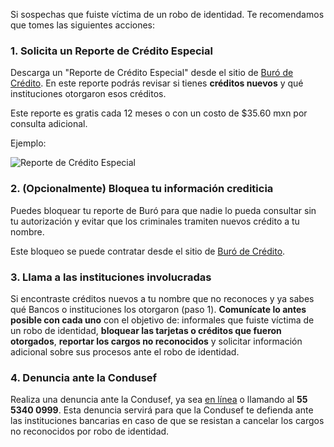 Si sospechas que fuiste víctima de un robo de identidad. Te recomendamos que tomes las siguientes acciones:

### 1. Solicita un Reporte de Crédito Especial

Descarga un "Reporte de Crédito Especial" desde el sitio de [Buró de Crédito](https://www.burodecredito.com.mx/reporte-info.html). En este reporte podrás revisar si tienes **créditos nuevos** y qué instituciones otorgaron esos créditos.

Este reporte es gratis cada 12 meses o con un costo de $35.60 mxn por consulta adicional.

Ejemplo:

![Reporte de Crédito Especial](https://storage.googleapis.com/zenfi-assets/app/help/reporte-credito-especial.jpg)

### 2. (Opcionalmente) Bloquea tu información crediticia

Puedes bloquear tu reporte de Buró para que nadie lo pueda consultar sin tu autorización y evitar que los criminales tramiten nuevos crédito a tu nombre.

Este bloqueo se puede contratar desde el sitio de [Buró de Crédito](https://www.burodecredito.com.mx/bloqueo-info.html).

### 3. Llama a las instituciones involucradas

Si encontraste créditos nuevos a tu nombre que no reconoces y ya sabes qué Bancos o instituciones los otorgaron (paso 1). **Comunícate lo antes posible con cada uno** con el objetivo de: informales que fuiste víctima de un robo de identidad, **bloquear las tarjetas o créditos que fueron otorgados**, **reportar los cargos no reconocidos** y solicitar información adicional sobre sus procesos ante el robo de identidad.

### 4. Denuncia ante la Condusef

Realiza una denuncia ante la Condusef, ya sea [en línea](https://phpapps.condusef.gob.mx/ventanillaDigital/index.php) o llamando al **55 5340 0999**. Esta denuncia servirá para que la Condusef te defienda ante las instituciones bancarias en caso de que se resistan a cancelar los cargos no reconocidos por robo de identidad.
